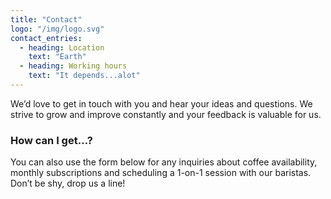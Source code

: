 ```yaml
---
title: "Contact"
logo: "/img/logo.svg"
contact_entries:
  - heading: Location
    text: "Earth"
  - heading: Working hours
    text: "It depends...alot"
---
```


We’d love to get in touch with you and hear your ideas and
questions. We strive to grow and improve constantly and your feedback
is valuable for us.

<h3 class="f4 b lh-title mb2">How can I get…?</h3>

You can also use the form below for any inquiries about coffee
availability, monthly subscriptions and scheduling a 1-on-1 session
with our baristas. Don’t be shy, drop us a line!
